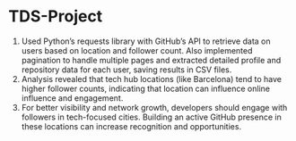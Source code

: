 # TDS-Project

1. Used Python’s requests library with GitHub’s API to retrieve data on users based on location and follower count. Also implemented pagination to handle multiple pages and extracted detailed profile and repository data for each user, saving results in CSV files.
2. Analysis revealed that tech hub locations (like Barcelona) tend to have higher follower counts, indicating that location can influence online influence and engagement.
3. For better visibility and network growth, developers should engage with followers in tech-focused cities. Building an active GitHub presence in these locations can increase recognition and opportunities.
